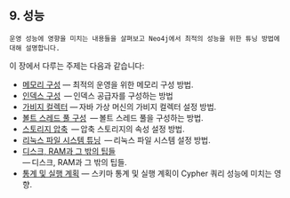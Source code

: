 
## 9. 성능

```
운영 성능에 영향을 미치는 내용들을 살펴보고 Neo4j에서 최적의 성능을 위한 튜닝 방법에 대해 설명합니다.
```

이 장에서 다루는 주제는 다음과 같습니다:

- [메모리 구성](/performance/memory-configuration.md)
  — 최적의 운영을 위한 메모리 구성 방법.
- [인덱스 구성](/performance/index-configuration.md) 
  — 인덱스 공급자를 구성하는 방법
- [가비지 컬렉터](/performance/garbage-collector.md)
  — 자바 가상 머신의 가비지 컬렉터 설정 방법.
- [볼트 스레드 풀 구성](/performance/bolt-thread-pool-configuration.md) 
  — 볼트 스레드 풀을 구성하는 방법.
- [스토리지 압축](/performance/compressed-storage.md)
  — 압축 스토리지의 속성 설정 방법.
- [리눅스 파일 시스템 튜닝](/performance/linux-file-system-tuning.md)
  — 리눅스 파일 시스템 설정 방법.
- [디스크, RAM과 그 밖의 팁들](/performance/disks-ram-and-other-tips.md)       
  — 디스크, RAM과 그 밖의 팁들.
- [통계 및 실행 계획](/performance/statistics-execution-plans.md) 
  — 스키마 통계 및 실행 계획이 Cypher 쿼리 성능에 미치는 영향.

 


